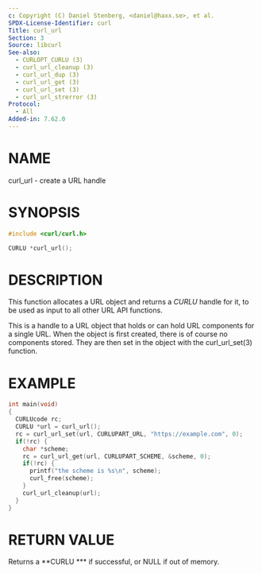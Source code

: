 ```yaml
---
c: Copyright (C) Daniel Stenberg, <daniel@haxx.se>, et al.
SPDX-License-Identifier: curl
Title: curl_url
Section: 3
Source: libcurl
See-also:
  - CURLOPT_CURLU (3)
  - curl_url_cleanup (3)
  - curl_url_dup (3)
  - curl_url_get (3)
  - curl_url_set (3)
  - curl_url_strerror (3)
Protocol:
  - All
Added-in: 7.62.0
---
```


# NAME

curl_url - create a URL handle

# SYNOPSIS

~~~c
#include <curl/curl.h>

CURLU *curl_url();
~~~

# DESCRIPTION

This function allocates a URL object and returns a *CURLU* handle for it,
to be used as input to all other URL API functions.

This is a handle to a URL object that holds or can hold URL components for a
single URL. When the object is first created, there is of course no components
stored. They are then set in the object with the curl_url_set(3)
function.

# EXAMPLE

~~~c
int main(void)
{
  CURLUcode rc;
  CURLU *url = curl_url();
  rc = curl_url_set(url, CURLUPART_URL, "https://example.com", 0);
  if(!rc) {
    char *scheme;
    rc = curl_url_get(url, CURLUPART_SCHEME, &scheme, 0);
    if(!rc) {
      printf("the scheme is %s\n", scheme);
      curl_free(scheme);
    }
    curl_url_cleanup(url);
  }
}
~~~

# RETURN VALUE

Returns a **CURLU *** if successful, or NULL if out of memory.
